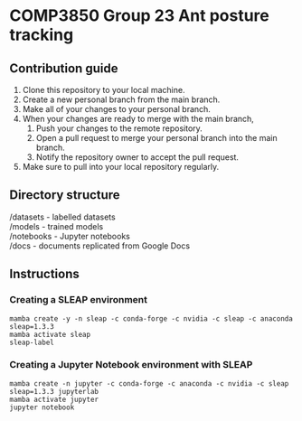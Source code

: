 # COMP3850 Group 23 Ant posture tracking

## Contribution guide

1. Clone this repository to your local machine.
2. Create a new personal branch from the main branch.
3. Make all of your changes to your personal branch.
4. When your changes are ready to merge with the main branch,
    1. Push your changes to the remote repository.
    2. Open a pull request to merge your personal branch into the main branch.
    3. Notify the repository owner to accept the pull request.
5. Make sure to pull into your local repository regularly.

## Directory structure

/datasets - labelled datasets  
/models - trained models  
/notebooks - Jupyter notebooks  
/docs - documents replicated from Google Docs

## Instructions
### Creating a SLEAP environment

    mamba create -y -n sleap -c conda-forge -c nvidia -c sleap -c anaconda sleap=1.3.3
    mamba activate sleap
    sleap-label

### Creating a Jupyter Notebook environment with SLEAP

    mamba create -n jupyter -c conda-forge -c anaconda -c nvidia -c sleap sleap=1.3.3 jupyterlab
    mamba activate jupyter
    jupyter notebook
